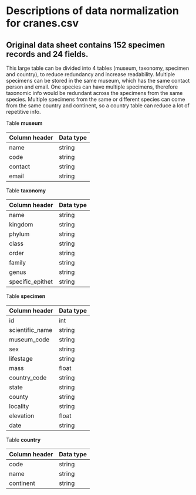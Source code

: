 # Descriptions of data normalization for cranes.csv
## Original data sheet contains 152 specimen records and 24 fields.

This large table can be divided into 4 tables (museum, taxonomy, specimen and country), to reduce redundancy and increase readability.
Multiple specimens can be stored in the same museum, which has the same contact person and email.
One species can have multiple specimens, therefore taxonomic info would be redundant across the specimens from the same species.
Multiple specimens from the same or different species can come from the same country and continent, so a country table can reduce a lot of repetitive info.

Table **museum** 

Column header | Data type
--------------|----------
name | string
code | string
contact | string
email | string


Table **taxonomy**

Column header | Data type
--------------|----------
name | string
kingdom | string
phylum  | string
class | string
order | string
family | string
genus | string
specific_epithet | string


Table **specimen**

Column header | Data type
--------------|----------
id | int
scientific_name | string
museum_code | string
sex | string
lifestage | string
mass | float
country_code | string
state | string
county | string
locality | string
elevation | float
date | string


Table **country**

Column header | Data type
--------------|----------
code | string
name | string
continent | string
